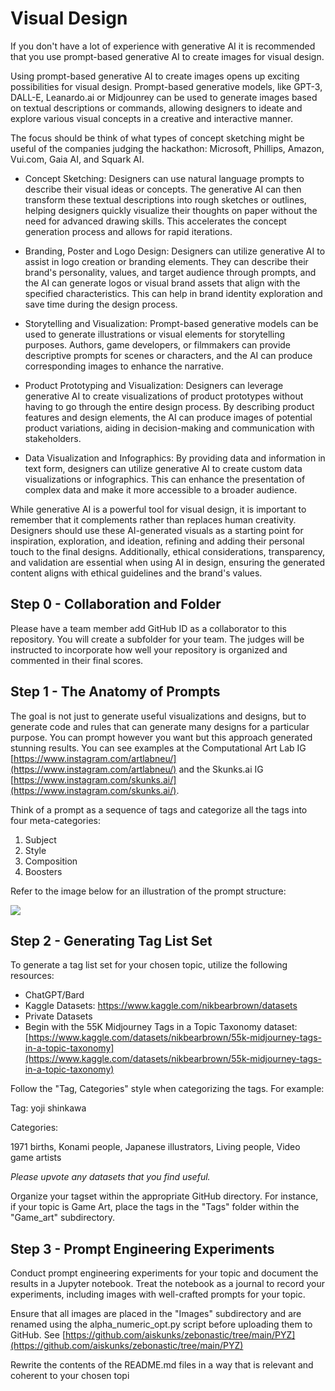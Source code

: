 # Visual Design

If you don't have a lot of experience with generative AI it is recommended that you use prompt-based generative AI to create images for visual design.

Using prompt-based generative AI to create images opens up exciting possibilities for visual design. Prompt-based generative models, like GPT-3, DALL-E, Leanardo.ai or Midjounrey can be used to generate images based on textual descriptions or commands, allowing designers to ideate and explore various visual concepts in a creative and interactive manner.

The focus should be think of what types of concept sketching might be useful of the companies judging the hackathon: Microsoft, Phillips, Amazon, Vui.com, Gaia AI, and Squark AI.

* Concept Sketching: Designers can use natural language prompts to describe their visual ideas or concepts. The generative AI can then transform these textual descriptions into rough sketches or outlines, helping designers quickly visualize their thoughts on paper without the need for advanced drawing skills. This accelerates the concept generation process and allows for rapid iterations.   

* Branding, Poster and Logo Design: Designers can utilize generative AI to assist in logo creation or branding elements. They can describe their brand's personality, values, and target audience through prompts, and the AI can generate logos or visual brand assets that align with the specified characteristics. This can help in brand identity exploration and save time during the design process. 

* Storytelling and Visualization: Prompt-based generative models can be used to generate illustrations or visual elements for storytelling purposes. Authors, game developers, or filmmakers can provide descriptive prompts for scenes or characters, and the AI can produce corresponding images to enhance the narrative.  

* Product Prototyping and Visualization: Designers can leverage generative AI to create visualizations of product prototypes without having to go through the entire design process. By describing product features and design elements, the AI can produce images of potential product variations, aiding in decision-making and communication with stakeholders.   

* Data Visualization and Infographics: By providing data and information in text form, designers can utilize generative AI to create custom data visualizations or infographics. This can enhance the presentation of complex data and make it more accessible to a broader audience.    

While generative AI is a powerful tool for visual design, it is important to remember that it complements rather than replaces human creativity. Designers should use these AI-generated visuals as a starting point for inspiration, exploration, and ideation, refining and adding their personal touch to the final designs. Additionally, ethical considerations, transparency, and validation are essential when using AI in design, ensuring the generated content aligns with ethical guidelines and the brand's values.  

## Step 0 - Collaboration and Folder

Please have a team member add GitHub ID as a collaborator to this repository.  You will create a subfolder for your team.  The judges will be instructed to incorporate how well your repository is organized and commented in their final scores.

## Step 1 - The Anatomy of Prompts

The goal is not just to generate useful visualizations and designs, but to generate code and rules that can generate many designs for a particular purpose. You can prompt however you want but this approach generated stunning results. You can see examples at the Computational Art Lab IG [https://www.instagram.com/artlabneu/](https://www.instagram.com/artlabneu/) and the Skunks.ai IG [https://www.instagram.com/skunks.ai/](https://www.instagram.com/skunks.ai/).  


Think of a prompt as a sequence of tags and categorize all the tags into four meta-categories:

1) Subject  
2) Style  
3) Composition   
4) Boosters  

Refer to the image below for an illustration of the prompt structure:

<img src="https://raw.githubusercontent.com/aiskunks/Generative_AI_Hackathon/main/Art/Anatomy_of_Prompts_GAI.png">


## Step 2 - Generating Tag List Set
To generate a tag list set for your chosen topic, utilize the following resources:

* ChatGPT/Bard  
* Kaggle Datasets: [https://www.kaggle.com/nikbearbrown/datasets ](https://www.kaggle.com/nikbearbrown/datasets)  
* Private Datasets
* Begin with the 55K Midjourney Tags in a Topic Taxonomy dataset: [https://www.kaggle.com/datasets/nikbearbrown/55k-midjourney-tags-in-a-topic-taxonomy](https://www.kaggle.com/datasets/nikbearbrown/55k-midjourney-tags-in-a-topic-taxonomy)  

Follow the "Tag, Categories" style when categorizing the tags. For example:

Tag: yoji shinkawa

Categories:

1971 births, Konami people, Japanese illustrators, Living people, Video game artists

_Please upvote any datasets that you find useful._

Organize your tagset within the appropriate GitHub directory. For instance, if your topic is Game Art, place the tags in the "Tags" folder within the "Game_art" subdirectory.

## Step 3 - Prompt Engineering Experiments

Conduct prompt engineering experiments for your topic and document the results in a Jupyter notebook. Treat the notebook as a journal to record your experiments, including images with well-crafted prompts for your topic.

Ensure that all images are placed in the "Images" subdirectory and are renamed using the alpha_numeric_opt.py script before uploading them to GitHub. See [https://github.com/aiskunks/zebonastic/tree/main/PYZ](https://github.com/aiskunks/zebonastic/tree/main/PYZ)  

Rewrite the contents of the README.md files in a way that is relevant and coherent to your chosen topi


